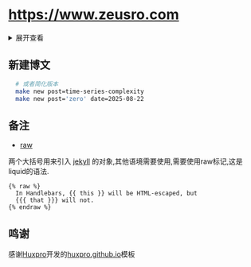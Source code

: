 # https://www.zeusro.com

<details>
<summary>展开查看</summary>
<pre>
<code>
    Code 13 everyday.
</code>
</pre>
</details>

## 新建博文

```bash
  # 或者简化版本
  make new post=time-series-complexity
  make new post='zero' date=2025-08-22
```

## 备注

- [raw](https://shopify.github.io/liquid/tags/raw/)

两个大括号用来引入 [jekyll](http://jekyllcn.com/) 的对象,其他语境需要使用,需要使用raw标记,这是liquid的语法.

```liquid
{% raw %}
  In Handlebars, {{ this }} will be HTML-escaped, but
  {{{ that }}} will not.
{% endraw %}

```

## 鸣谢

感谢[Huxpro](https://github.com/Huxpro)开发的[huxpro.github.io](https://github.com/Huxpro/huxpro.github.io)模板